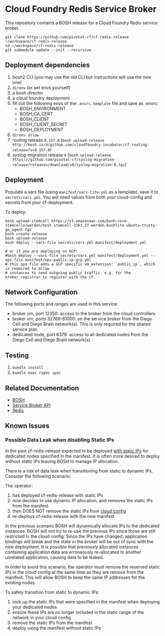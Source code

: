 # Cloud Foundry Redis Service Broker

This repository contains a BOSH release for a Cloud Foundry Redis service
broker.

```shell
git clone https://github.com/pivotal-cf/cf-redis-release ~/workspace/cf-redis-release
cd ~/workspace/cf-redis-release
git submodule update --init --recursive
```

## Deployment dependencies

1. bosh2 CLI (you may use the old CLI but instructions will use the new one)
1. `direnv` (or set envs yourself)
1. a bosh director
1. a cloud foundry deployment
1. fill out the following envs of the `.envrc.template` file and save as .envrc:
   - BOSH_ENVIRONMENT
   - BOSH_CA_CERT
   - BOSH_CLIENT
   - BOSH_CLIENT_SECRET
   - BOSH_DEPLOYMENT
1. `direnv allow`
1. routing release `0.157.0` (`bosh upload-release http://bosh.io/d/github.com/cloudfoundry-incubator/cf-routing-release?v=0.157.0`)
1. syslog-migration release `8` (`bosh upload-release https://github.com/pivotal-cf/syslog-migration-release/releases/download/v8/syslog-migration-8.tgz`)

## Deployment

Populate a vars file (using `manifest/vars-lite.yml` as a template), save it to
`secrets/vars.yml`. You will need values from both your cloud-config and secrets
from your cf-deployment.

To deploy:

```shell
bosh upload-stemcell https://s3.amazonaws.com/bosh-core-stemcells/warden/bosh-stemcell-3363.27-warden-boshlite-ubuntu-trusty-go_agent.tgz
bosh create-release
bosh upload-release
bosh deploy --vars-file secrets/vars.yml manifest/deployment.yml

# or if you are deploying on GCP:
#bosh deploy --vars-file secrets/vars.yml manifest/deployment.yml --ops-file manifest/ops-public-ip-gcp.yml
# this ops-file adds a GCP specific vm_extension: `public_ip`, which is required to allow
# instances to send outgoing public traffic. e.g. for the broker_registrar to register with the CF.
```

## Network Configuration

The following ports and ranges are used in this service:

- broker vm, port 12350: access to the broker from the cloud controllers
- broker vm, ports 32768-61000: on the service broker from the Diego Cell and
Diego Brain network(s). This is only required for the shared service plan
- dedicated node, port 6379: access to all dedicated nodes from the Diego Cell
and Diego Brain network(s)

## Testing

1. `bundle install`
1. `bundle exec rspec spec`

## Related Documentation

 * [BOSH](https://bosh.io/docs)
 * [Service Broker API](http://docs.cloudfoundry.org/services/api.html)
 * [Redis](http://redis.io/documentation)

## Known Issues
### Possible Data Leak when disabling Static IPs
In the past cf-redis-release expected to be deployed [with static
IPs](https://github.com/pivotal-cf/cf-redis-release/blob/23a218a06188ba9dd5694698bfa9fd4b5131b707/manifest/deployment.yml#L54)
for dedicated nodes specified in the manifest. It is often more desired to deploy
without static IPs leaving BOSH to manage IP allocation.

There is a risk of data leak when transitioning from static to dynamic IPs.
Consider the following scenario:

The operator:

1. has deployed cf-redis-release with static IPs
1. now decides to use dynamic IP allocation, and removes the static IPs from
   the manifest
1. then DOES NOT remove the static IPs from [cloud config](https://bosh.io/docs/networks/)
1. re-deploys cf-redis-release with the new manifest

In the previous scenario BOSH will dynamically allocate IPs to the dedicated
instances. BOSH will not try to re-use the previous IPs since those are still
restricted in the cloud config. Since the IPs have changed, application
bindings will break and the state in the broker will be out of sync with the
new deployment. It is possible that previously allocated instances containing
application data are erroneously re-allocated to another unrelated application,
causing data to be leaked.

In order to avoid this scenario, the operator must remove the reserved static
IPs in the cloud config at the same time as they are remove from the manifest.
This will allow BOSH to keep the same IP addresses for the existing nodes.

To safely transition from static to dynamic IPs:
1. look up the static IPs that were specified in the manifest when deploying
   your dedicated nodes
1. ensure these IPs are no longer included in the static range of the network
   in your cloud config
1. remove the static IPs from the manifest
1. deploy using the manifest without static IPs
